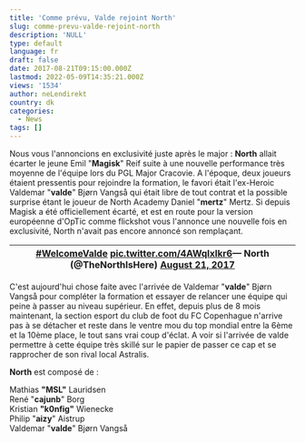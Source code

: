 ```yaml
---
title: 'Comme prévu, Valde rejoint North'
slug: comme-prevu-valde-rejoint-north
description: 'NULL'
type: default
language: fr
draft: false
date: 2017-08-21T09:15:00.000Z
lastmod: 2022-05-09T14:35:21.000Z
views: '1534'
author: neLendirekt
country: dk
categories:
  - News
tags: []
---
```

Nous vous l'annoncions en exclusivité juste après le major : **North** allait écarter le jeune Emil "**Magisk**" Reif suite à une nouvelle performance très moyenne de l'équipe lors du PGL Major Cracovie. A l'époque, deux joueurs étaient pressentis pour rejoindre la formation, le favori était l'ex-Heroic Valdemar "**valde**" Bjørn Vangså qui était libre de tout contrat et la possible surprise étant le joueur de North Academy Daniel "**mertz**" Mertz. Si depuis Magisk a été officiellement écarté, et est en route pour la version européenne d'OpTic comme flickshot vous l'annonce une nouvelle fois en exclusivité, North n'avait pas encore annoncé son remplaçant.

| [#WelcomeValde](https://twitter.com/hashtag/WelcomeValde?src=hash) [pic.twitter.com/4AWqIxIkr6](https://t.co/4AWqIxIkr6)— North (@TheNorthIsHere) [August 21, 2017](https://twitter.com/TheNorthIsHere/status/899557382338084864) |
| --------------------------------------------------------------------------------------------------------------------------------------------------------------------------------------------------------------------------------- |

C'est aujourd'hui chose faite avec l'arrivée de Valdemar "**valde**" Bjørn Vangså pour compléter la formation et essayer de relancer une équipe qui peine à passer au niveau supérieur. En effet, depuis plus de 8 mois maintenant, la section esport du club de foot du FC Copenhague n'arrive pas à se détacher et reste dans le ventre mou du top mondial entre la 6ème et la 10ème place, le tout sans vrai coup d'éclat. A voir si l'arrivée de valde permettre à cette équipe très skillé sur le papier de passer ce cap et se rapprocher de son rival local Astralis.

**North** est composé de :

Mathias **"MSL"** Lauridsen  
René "**cajunb**" Borg  
Kristian **"k0nfig"** Wienecke  
Philip "**aizy**" Aistrup  
Valdemar "**valde**" Bjørn Vangså
